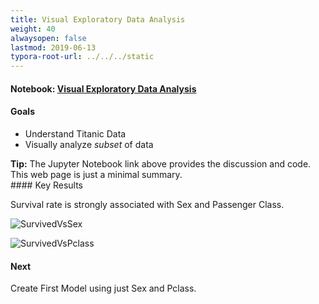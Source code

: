 ```yaml
---
title: Visual Exploratory Data Analysis
weight: 40
alwaysopen: false
lastmod: 2019-06-13
typora-root-url: ../../../static
---
```

#### Notebook: <a href="http://nbviewer.jupyter.org/github/sdiehl28/tutorial-jupyter-notebooks/blob/master/projects/titanic/TitanicN02.ipynb" target="_blank">Visual Exploratory Data Analysis</a>
#### Goals  
* Understand Titanic Data
* Visually analyze *subset* of data

<div class="alert alert-success">
<strong>Tip:</strong> The Jupyter Notebook link above provides the discussion and code.  This web page is just a minimal summary.
</div>
#### Key Results

Survival rate is strongly associated with Sex and Passenger Class.

![SurvivedVsSex](/images/SurvivedVsSex.png)

![SurvivedVsPclass](/images/SurvivedVsPclass.png)

#### Next  

Create First Model using just Sex and Pclass.